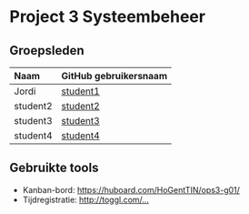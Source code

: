# Project 3 Systeembeheer

## Groepsleden

| Naam     | GitHub gebruikersnaam                   |
| :---     | :---                                    |
| Jordi | [student1](https://github.com/Xplendit) |
| student2 | [student2](https://github.com/student2) |
| student3 | [student3](https://github.com/student3) |
| student4 | [student4](https://github.com/student4) |

## Gebruikte tools

* Kanban-bord: <https://huboard.com/HoGentTIN/ops3-g01/>
* Tijdregistratie: <http://toggl.com/...>
